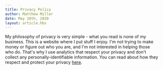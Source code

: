 ```yaml
---
title: Privacy Policy
author: Matthew Miller
date: May 28th, 2020
layout: article.hbs
---
```


My philosophy of privacy is very simple - what you read is none of my business.  This is a website where I put stuff I enjoy.  I'm not trying to make money or figure out who you are, and I'm not interested in helping those who do.  That's why I use analytics that respect your privacy and don't collect any personally-identifiable information.  You can read about how they respect and protect your privacy [here](https://blog.cloudflare.com/free-privacy-first-analytics-for-a-better-web/).